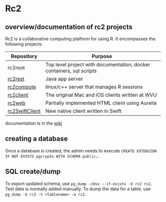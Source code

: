# Rc2

## overview/documentation of rc2 projects

Rc2 is a collaborative computing platform for using R. It encompasses the following projects:

| Repository | Purpose |
| --- | --- |
| rc2root | Top level project with documentation, docker containers, sql scripts |
| [rc2rest](https://github.com/wvuRc2/rc2rest) | Java app server |
| [rc2compute](https://github.com/wvuRc2/rc2compute) | linux/c++ server that manages R sessions |
| [rc2client](https://github.com/wvuRc2/rc2client) | The original Mac and iOS clients written at WVU |
| [rc2web](https://github.com/wvuRc2/rc2web) | Partially implemented HTML client using Aurelia |
| [rc2SwiftClient](https://github.com/mlilback/rc2SwiftClient) | New native client written in Swift |

documentation is in the [wiki](https://github.com/wvuRc2/rc2/wiki)

## creating a database

Once a database is created, the admin needs to execute `CREATE EXTENSION IF NOT EXISTS pgcrypto WITH SCHEMA public;`.

## SQL create/dump

To export updated schema, use `pg_dump -cOsx --if-exists -U rc2 rc2`. Test data is normally added manually. To dump the data for a table, use `pg_dump -U rc2 -t <tablename> -a rc2`.
